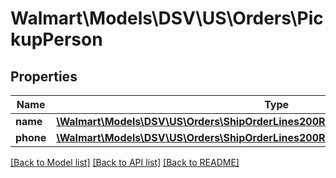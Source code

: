# Walmart\Models\DSV\US\Orders\PickupPerson

## Properties

Name | Type | Description | Notes
------------ | ------------- | ------------- | -------------
**name** | [**\Walmart\Models\DSV\US\Orders\ShipOrderLines200ResponsePickupPersonsInnerName**](ShipOrderLines200ResponsePickupPersonsInnerName.md) |  | [optional]
**phone** | [**\Walmart\Models\DSV\US\Orders\ShipOrderLines200ResponsePickupPersonsInnerPhone**](ShipOrderLines200ResponsePickupPersonsInnerPhone.md) |  | [optional]


[[Back to Model list]](./) [[Back to API list]](../../../../../README.md#supported-apis) [[Back to README]](../../../../../README.md)
